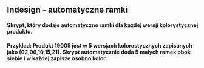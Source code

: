 ## Indesign - automatyczne ramki


#### Skrypt, który dodaje automatyczne ramki dla każdej wersji kolorystycznej produktu.

#### Przykład: Produkt 19005 jest w 5 wersjach kolorostycznych zapisanych jako (02,06,10,15,21). Skrypt automatycznie doda 5 małych ramek obok siebie i w każdej zapisze osobno kolor.
